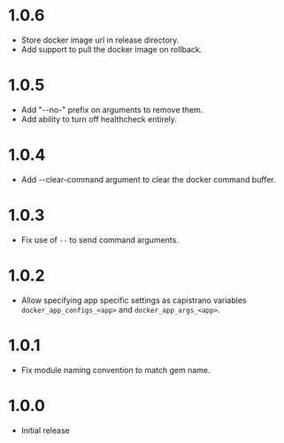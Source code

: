 # 1.0.6

* Store docker image url in release directory.
* Add support to pull the docker image on rollback.

# 1.0.5

* Add "--no-" prefix on arguments to remove them.
* Add ability to turn off healthcheck entirely.

# 1.0.4

* Add --clear-command argument to clear the docker command buffer.

# 1.0.3

* Fix use of `--` to send command arguments.

# 1.0.2

* Allow specifying app specific settings as capistrano variables `docker_app_configs_<app>` and `docker_app_args_<app>`.

# 1.0.1

* Fix module naming convention to match gem name.

# 1.0.0

* Initial release
